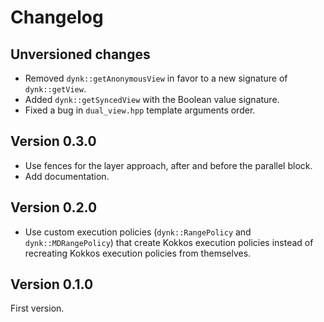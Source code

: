 # Changelog

## Unversioned changes

- Removed `dynk::getAnonymousView` in favor to a new signature of `dynk::getView`.
- Added `dynk::getSyncedView` with the Boolean value signature.
- Fixed a bug in `dual_view.hpp` template arguments order.

## Version 0.3.0

- Use fences for the layer approach, after and before the parallel block.
- Add documentation.

## Version 0.2.0

- Use custom execution policies (`dynk::RangePolicy` and `dynk::MDRangePolicy`) that create Kokkos execution policies instead of recreating Kokkos execution policies from themselves.

## Version 0.1.0

First version.
